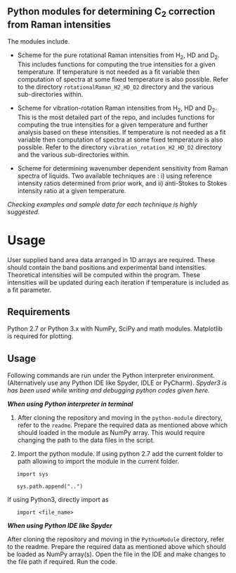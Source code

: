 ## Python modules for determining C<sub>2</sub> correction from Raman intensities

The modules include.

 - Scheme for the pure rotational Raman intensities from H<sub>2</sub>, HD and D<sub>2</sub>. This includes functions for computing the true intensities for a given temperature. If temperature is not needed as a fit variable then computation of spectra at some fixed temperature is also possible. Refer to the directory `rotationalRaman_H2_HD_D2` directory and the various sub-directories within.  

 - Scheme for vibration-rotation Raman intensities from H<sub>2</sub>, HD and D<sub>2</sub>. This is the most detailed part of the repo, and includes functions for computing the true intensities for a given temperature and further analysis based on these intensities. If temperature is not needed as a fit variable then computation of spectra at some fixed temperature is also possible. Refer to the directory `vibration_rotation_H2_HD_D2` directory and the various sub-directories within.

 - Scheme for determining wavenumber dependent sensitivity from Raman spectra of liquids. Two available techniques are : i) using reference intensity ratios determined from prior work, and ii) anti-Stokes to Stokes intensity ratio at a given temperature.

*Checking examples and sample data for each technique is highly suggested.*

# Usage
User supplied band area data arranged in 1D arrays are required. These should contain the band positions and experimental band intensities. Theoretical intensities will be computed within the program. These intensities will be updated during each iteration if temperature is included as a fit parameter.

Requirements
----------------
Python 2.7 or Python 3.x with NumPy, SciPy and math modules. Matplotlib is required for plotting.

Usage
----------------
Following commands are run under the Python interpreter environment. (Alternatively use any Python IDE like Spyder, IDLE or PyCharm). *Spyder3 is has been used while writing and debugging  python  codes given  here.*

***When using Python interpreter in terminal***

1. After cloning the repository and moving in the `python-module` directory,  refer to the `readme`.  Prepare the required data as mentioned above which should loaded in the module as NumPy array. This would require changing the path to the data files in the script.  

2. Import the python module. If  using python 2.7 add the current folder to path allowing to import the module in the current folder.

```
   import sys

   sys.path.append("..")
```

If using Python3, directly import as

  ```
     import <file_name>
  ```

***When using Python IDE like Spyder***

After cloning the repository and moving in the `PythonModule` directory,  refer to the readme.  Prepare the required data as mentioned above which should be loaded as NumPy array(s). Open the  file in the IDE and make changes to the file path if required. Run the code.
